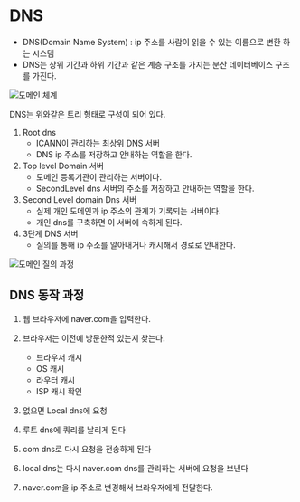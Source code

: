 # DNS

- DNS(Domain Name System) : ip 주소를 사람이 읽을 수 있는 이름으로 변환 하는 시스템
- DNS는 상위 기간과 하위 기간과 같은 계층 구조를 가지는 분산 데이터베이스 구조를 가진다.

![도메인 체계](D:\SSAFY\CS-Study-taegyu\content\네트워크\img\dns.gif)

DNS는 위와같은 트리 형태로 구성이 되어 있다.



1. Root dns  
   - ICANN이 관리하는 최상위 DNS 서버
   - DNS ip 주소를 저장하고 안내하는 역할을 한다.
2. Top level Domain 서버 
   - 도메인 등록기관이 관리하는 서버이다.
   - SecondLevel dns 서버의 주소를 저장하고 안내하는 역할을 한다.
3. Second Level domain Dns 서버
   - 실제 개인 도메인과 ip 주소의 관계가 기록되는 서버이다.
   - 개인 dns를 구축하면 이 서버에 속하게 된다.
4. 3단계 DNS 서버
   - 질의를 통해 ip 주소를 알아내거나 캐시해서 경로로 안내한다.

![도메인 질의 과정](D:\SSAFY\CS-Study-taegyu\content\네트워크\img\dns_query.gif)



## DNS 동작 과정

1. 웹 브라우저에 naver.com을 입력한다.

2. 브라우저는 이전에 방문한적 있는지 찾는다.

   - 브라우저 캐시
   - OS 캐시
   - 라우터 캐시
   - ISP 캐시 확인

3. 없으면 Local dns에 요청

4. 루트 dns에 쿼리를 날리게 된다

5. com dns로 다시 요청을 전송하게 된다

6. local dns는 다시 naver.com dns를 관리하는 서버에 요청을 보낸다

7. naver.com을 ip 주소로 변경해서 브라우저에게 전달한다.

   